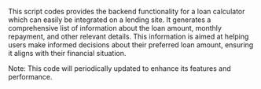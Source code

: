 This script codes provides the backend functionality for a loan calculator which can easily be integrated on a lending site.
It generates a comprehensive list of information about the loan amount, monthly repayment, and other relevant details. 
This information is aimed at helping users make informed decisions about their preferred loan amount, ensuring it aligns with their financial situation.

Note: This code will periodically updated to enhance its features and performance. 



